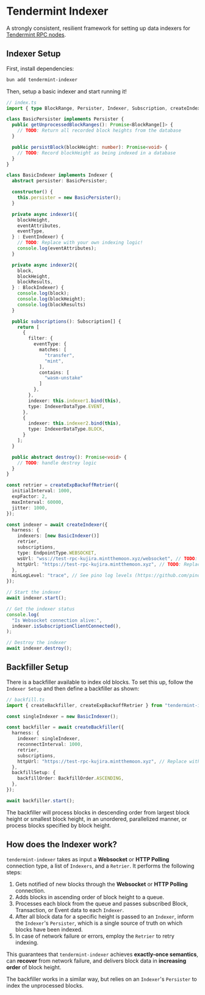# Tendermint Indexer

A strongly consistent, resilient framework for setting up data indexers for [Tendermint RPC nodes](https://docs.tendermint.com/v0.37/rpc/#/).

## Indexer Setup

First, install dependencies:

```bash
bun add tendermint-indexer
```

Then, setup a basic indexer and start running it!

```typescript
// index.ts
import { type BlockRange, Persister, Indexer, Subscription, createIndexer, createExpBackoffRetrier, type EndpointType, type IndexerDataType, type EventIndexer, type BlockIndexer } from "tendermint-indexer";

class BasicPersister implements Persister {
  public getUnprocessedBlockRanges(): Promise<BlockRange[]> {
    // TODO: Return all recorded block heights from the database
  }

  public persistBlock(blockHeight: number): Promise<void> {
    // TODO: Record blockHeight as being indexed in a database
  }
}

class BasicIndexer implements Indexer {
  abstract persister: BasicPersister;

  constructor() {
    this.persister = new BasicPersister();
  }

  private async indexer1({
    blockHeight,
    eventAttributes,
    eventType,
  } : EventIndexer) {
    // TODO: Replace with your own indexing logic!
    console.log(eventAttributes);
  }

  private async indexer2({
    block,
    blockHeight,
    blockResults,
  } : BlockIndexer) {
    console.log(block);
    console.log(blockHeight);
    console.log(blockResults)
  }

  public subscriptions(): Subscription[] {
    return [
      {
        filter: {
          eventType: {
            matches: [
              "transfer",
              "mint",
            ],
            contains: [
              "wasm-unstake"
            ]
          },
        },
        indexer: this.indexer1.bind(this),
        type: IndexerDataType.EVENT,
      },
      {
        indexer: this.indexer2.bind(this),
        type: IndexerDataType.BLOCK,
      }
    ];
  }

  public abstract destroy(): Promise<void> {
    // TODO: handle destroy logic
  }
}

const retrier = createExpBackoffRetrier({
  initialInterval: 1000,
  expFactor: 2,
  maxInterval: 60000,
  jitter: 1000,
});

const indexer = await createIndexer({
  harness: {
    indexers: [new BasicIndexer()]
    retrier,
    subscriptions,
    type: EndpointType.WEBSOCKET,
    wsUrl: "wss://test-rpc-kujira.mintthemoon.xyz/websocket", // TODO: Replace with your RPC node websocket url
    httpUrl: "https://test-rpc-kujira.mintthemoon.xyz", // TODO: Replace with your RPC HTTP node url
  },
  minLogLevel: "trace", // See pino log levels (https://github.com/pinojs/pino/blob/main/docs/api.md#levels) for more options
});

// Start the indexer
await indexer.start();

// Get the indexer status
console.log(
  "Is Websocket connection alive:",
  indexer.isSubscriptionClientConnected(),
);

// Destroy the indexer
await indexer.destroy();
```

## Backfiller Setup

There is a backfiller available to index old blocks. To set this up, follow the `Indexer Setup` and then define a backfiller as shown:

```typescript
// backfill.ts
import { createBackfiller, createExpBackoffRetrier } from "tendermint-indexer";

const singleIndexer = new BasicIndexer();

const backfiller = await createBackfiller({
  harness: {
    indexer: singleIndexer,
    reconnectInterval: 1000,
    retrier,
    subscriptions,
    httpUrl: "https://test-rpc-kujira.mintthemoon.xyz", // Replace with your RPC HTTP node url
  },
  backfillSetup: {
    backfillOrder: BackfillOrder.ASCENDING,
  },
});

await backfiller.start();
```

The backfiller will process blocks in descending order from largest block height or smallest block height, in an unordered, parallelized manner, or process blocks specified by block height.

## How does the Indexer work?

`tendermint-indexer` takes as input a **Websocket** or **HTTP Polling** connection type, a list of `Indexers`, and a `Retrier`. It performs the following steps:

1. Gets notified of new blocks through the **Websocket** or **HTTP Polling** connection.
2. Adds blocks in ascending order of block height to a queue.
3. Processes each block from the queue and passes subscribed Block, Transaction, or Event data to each `Indexer`.
4. After all block data for a specific height is passed to an `Indexer`, inform the `Indexer`'s `Persister`, which is a single source of truth on which blocks have been indexed.
5. In case of network failure or errors, employ the `Retrier` to retry indexing.

This guarantees that `tendermint-indexer` achieves **exactly-once semantics**, can **recover** from network failure, and delivers block data in **increasing order** of block height.

The backfiller works in a similar way, but relies on an `Indexer`'s `Persister` to index the unprocessed blocks.
